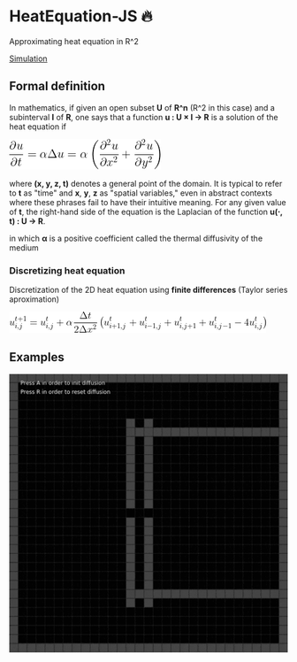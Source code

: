# HeatEquation-JS :fire:
Approximating heat equation in R^2

[Simulation](https://morcillosanz.github.io/HeatEquation-JS/)

## Formal definition
In mathematics, if given an open subset **U** of **R^n** (R^2 in this case) and a subinterval **I** of **R**, one says that a function **u : U × I → R** is a solution of the heat equation if

![alt text](https://github.com/MorcilloSanz/HeatEquation-JS/blob/main/img/definition.png)

where **(x, y, z, t)** denotes a general point of the domain. It is typical to refer to **t** as "time" and **x**, **y**, **z** as "spatial variables," even in abstract contexts where these phrases fail to have their intuitive meaning. For any given value of **t**, the right-hand side of the equation is the Laplacian of the function **u(⋅, t) : U → R**.

in which **α** is a positive coefficient called the thermal diffusivity of the medium

### Discretizing heat equation
Discretization of the 2D heat equation using **finite differences** (Taylor series aproximation)

![alt text](https://github.com/MorcilloSanz/HeatEquation-JS/blob/main/img/definition2.png)

## Examples
![alt text](https://github.com/MorcilloSanz/HeatEquation-JS/blob/main/img/demo.gif)
